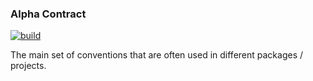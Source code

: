 ### Alpha Contract

[![build](https://github.com/mshumakov/alpha-contract/workflows/build/badge.svg)](https://github.com/mshumakov/alpha-contract/actions)

The main set of conventions that are often used in different packages / projects.